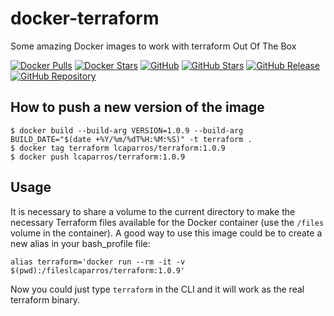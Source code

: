 # docker-terraform
Some amazing Docker images to work with terraform Out Of The Box

[![Docker Pulls](https://img.shields.io/docker/pulls/lcaparros/terraform.svg?color=4edafc&labelColor=555555&logoColor=ffffff&style=for-the-badge&label=pulls&logo=docker)](https://hub.docker.com/r/lcaparros/terraform)
[![Docker Stars](https://img.shields.io/docker/stars/lcaparros/terraform.svg?color=4edafc&labelColor=555555&logoColor=ffffff&style=for-the-badge&label=stars&logo=docker)](https://hub.docker.com/r/lcaparros/terraform)
[![GitHub](https://img.shields.io/static/v1.svg?color=4edafc&labelColor=555555&logoColor=ffffff&style=for-the-badge&label=lcaparros&message=GitHub&logo=github)](https://github.com/lcaparros "view the source for all of our repositories.")
[![GitHub Stars](https://img.shields.io/github/stars/lcaparros/docker-terraform.svg?color=4edafc&labelColor=555555&logoColor=ffffff&style=for-the-badge&logo=github)](https://github.com/lcaparros/docker-terraform)
[![GitHub Release](https://img.shields.io/github/release/lcaparros/docker-terraform.svg?color=4edafc&labelColor=555555&logoColor=ffffff&style=for-the-badge&logo=github)](https://github.com/lcaparros/docker-terraform/releases)
[![GitHub Repository](https://img.shields.io/static/v1.svg?color=4edafc&labelColor=555555&logoColor=ffffff&style=for-the-badge&label=lcaparros/docker-terraform&message=GitHub%20Repo&logo=github)](https://github.com/lcaparros/docker-terraform/packages)

## How to push a new version of the image

```shell
$ docker build --build-arg VERSION=1.0.9 --build-arg BUILD_DATE="$(date +%Y/%m/%dT%H:%M:%S)" -t terraform .
$ docker tag terraform lcaparros/terraform:1.0.9
$ docker push lcaparros/terraform:1.0.9
```

## Usage

It is necessary to share a volume to the current directory to make the necessary Terraform files available for the Docker container (use the `/files` volume in the container). A good way to use this image could be to create a new alias in your bash_profile file:

```shell
alias terraform='docker run --rm -it -v $(pwd):/fileslcaparros/terraform:1.0.9'
```

Now you could just type `terraform` in the CLI and it will work as the real terraform binary.

